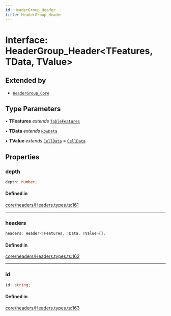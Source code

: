 ```yaml
---
id: HeaderGroup_Header
title: HeaderGroup_Header
---
```


# Interface: HeaderGroup\_Header\<TFeatures, TData, TValue\>

## Extended by

- [`HeaderGroup_Core`](headergroup_core.md)

## Type Parameters

• **TFeatures** *extends* [`TableFeatures`](../type-aliases/tablefeatures.md)

• **TData** *extends* [`RowData`](../type-aliases/rowdata.md)

• **TValue** *extends* [`CellData`](../type-aliases/celldata.md) = [`CellData`](../type-aliases/celldata.md)

## Properties

### depth

```ts
depth: number;
```

#### Defined in

[core/headers/Headers.types.ts:161](https://github.com/TanStack/table/blob/main/packages/table-core/src/core/headers/Headers.types.ts#L161)

***

### headers

```ts
headers: Header<TFeatures, TData, TValue>[];
```

#### Defined in

[core/headers/Headers.types.ts:162](https://github.com/TanStack/table/blob/main/packages/table-core/src/core/headers/Headers.types.ts#L162)

***

### id

```ts
id: string;
```

#### Defined in

[core/headers/Headers.types.ts:163](https://github.com/TanStack/table/blob/main/packages/table-core/src/core/headers/Headers.types.ts#L163)
